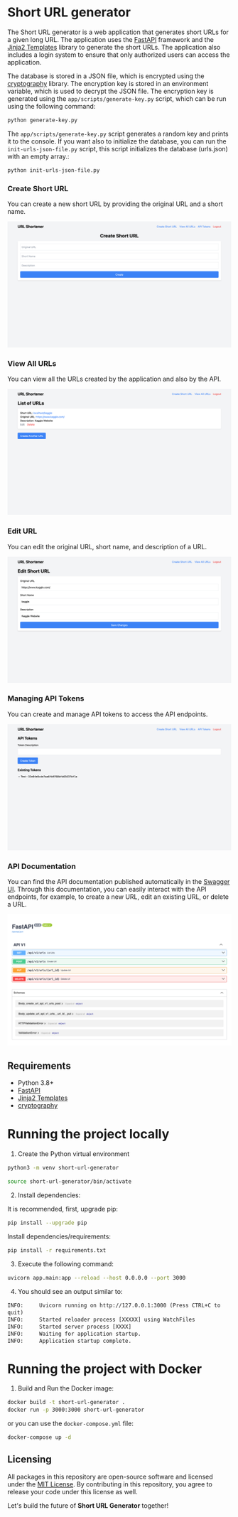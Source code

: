 # Short URL generator

The Short URL generator is a web application that generates short URLs for a given long URL. The application uses the [FastAPI](https://fastapi.tiangolo.com/) framework and the [Jinja2 Templates](https://jinja.palletsprojects.com/en/3.0.x/) library to generate the short URLs. The application also includes a login system to ensure that only authorized users can access the application.

The database is stored in a JSON file, which is encrypted using the [cryptography](https://cryptography.io/en/latest/) library. The encryption key is stored in an environment variable, which is used to decrypt the JSON file. The encryption key is generated using the `app/scripts/generate-key.py` script, which can be run using the following command:

```bash
python generate-key.py
```

The `app/scripts/generate-key.py` script generates a random key and prints it to the console. If you want also to initialize the database, you can run the `init-urls-json-file.py` script, this script initializes the database (urls.json) with an empty array.:

```bash
python init-urls-json-file.py
```

### Create Short URL

You can create a new short URL by providing the original URL and a short name.

![Create Short URL](Dashboard-create-shorter.png)

### View All URLs

You can view all the URLs created by the application and also by the API.

![View All URLs](Dashboard-View-All-URLs.png)

### Edit URL

You can edit the original URL, short name, and description of a URL.

![Edit URL](Dashboard-Edit-ShortURL.png)

### Managing API Tokens

You can create and manage API tokens to access the API endpoints.

![Managing API Tokens](Dashboard-create-token.png)

### API Documentation

You can find the API documentation published automatically in the [Swagger UI](http://localhost:3000/docs). Through this documentation, you can easily interact with the API endpoints, for example, to create a new URL, edit an existing URL, or delete a URL.

![API Documentation](Dashboard-API-Docs.png)

## Requirements

- Python 3.8+
- [FastAPI](https://fastapi.tiangolo.com/)
- [Jinja2 Templates](https://jinja.palletsprojects.com/en/3.0.x/)
- [cryptography](https://cryptography.io/en/latest/)

# Running the project locally

1. Create the Python virtual environment

```sh
python3 -m venv short-url-generator
```

```sh
source short-url-generator/bin/activate
```

2. Install dependencies:

It is recommended, first, upgrade pip:
```sh
pip install --upgrade pip
```

Install dependencies/requirements:
```sh
pip install -r requirements.txt
```

3. Execute the following command:

```sh
uvicorn app.main:app --reload --host 0.0.0.0 --port 3000
```

4. You should see an output similar to:

```
INFO:     Uvicorn running on http://127.0.0.1:3000 (Press CTRL+C to quit)
INFO:     Started reloader process [XXXXX] using WatchFiles
INFO:     Started server process [XXXX]
INFO:     Waiting for application startup.
INFO:     Application startup complete.
```

# Running the project with Docker

1. Build and Run the Docker image:

```bash
docker build -t short-url-generator .
docker run -p 3000:3000 short-url-generator
```

or you can use the `docker-compose.yml` file:

```bash
docker-compose up -d
```

## Licensing

All packages in this repository are open-source software and licensed under the [MIT License](https://github.com/joakimvivas/marco-bot/blob/main/LICENSE). By contributing in this repository, you agree to release your code under this license as well.

Let's build the future of **Short URL Generator** together!